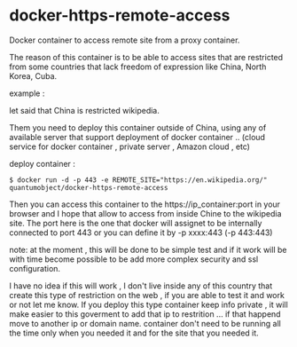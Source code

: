 # docker-https-remote-access

Docker container to access remote site from a proxy container.

 The reason of this container is to be able to access sites that are restricted from some countries that lack freedom of expression like China, North Korea, Cuba.
 
 example :
 
  let said that China is restricted wikipedia.
  
  Them you need to deploy this container outside of China, using any of available server that support deployment of docker container .. (cloud service for docker container , private server , Amazon cloud , etc) 
  
  deploy container :
  
    $ docker run -d -p 443 -e REMOTE_SITE="https://en.wikipedia.org/" quantumobject/docker-https-remote-access
 
Then you can access this container to the https://ip_container:port in your browser and I hope that allow to access from inside Chine to the wikipedia site. The port here is the one that docker will assignet to be internally connected to port 443 or you can define it by -p xxxx:443 (-p 443:443)

note: at the moment , this will be done to be simple test and if it work will be with time become possible to be add more complex security and ssl configuration. 

I have no idea if this will work , I don't live inside any of this country that create this type of restriction on the  web , if you are able to test it and work or not  let me know.  If you deploy this type container keep info private , it will make easier to this goverment to add that ip to restrition ... if that happend move to another ip or domain name. container don't need to be running all the time only when you needed it and for the site that you needed it. 
